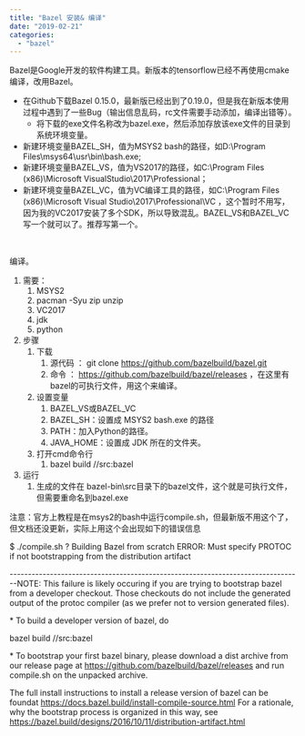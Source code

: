 ```yaml
---
title: "Bazel 安装& 编译"
date: "2019-02-21"
categories: 
  - "bazel"
---
```


Bazel是Google开发的软件构建工具。新版本的tensorflow已经不再使用cmake编译，改用Bazel。

- 在Github下载Bazel 0.15.0，最新版已经出到了0.19.0，但是我在新版本使用过程中遇到了一些Bug（输出信息乱码，rc文件需要手动添加，编译出错等）。
    - 将下载的exe文件名称改为bazel.exe，然后添加存放该exe文件的目录到系统环境变量。
- 新建环境变量BAZEL\_SH，值为MSYS2 bash的路径，如D:\\Program Files\\msys64\\usr\\bin\\bash.exe;
- 新建环境变量BAZEL\_VS，值为VS2017的路径，如C:\\Program Files (x86)\\Microsoft VisualStudio\\2017\\Professional；
- 新建环境变量BAZEL\_VC，值为VC编译工具的路径，如C:\\Program Files (x86)\\Microsoft Visual Studio\\2017\\Professional\\VC ，这个暂时不用写，因为我的VC2017安装了多个SDK，所以导致混乱。BAZEL\_VS和BAZEL\_VC写一个就可以了。推荐写第一个。

 

编译。

1. 需要：
    1. MSYS2
    2. pacman -Syu zip unzip
    3. VC2017
    4. jdk
    5. python
2. 步骤
    1. 下载
        1. 源代码 ： git clone https://github.com/bazelbuild/bazel.git
        2. 命令 ： https://github.com/bazelbuild/bazel/releases ，在这里有bazel的可执行文件，用这个来编译。
    2. 设置变量
        1. BAZEL\_VS或BAZEL\_VC
        2. BAZEL\_SH：设置成 MSYS2 bash.exe 的路径
        3. PATH：加入Python的路径。
        4. JAVA\_HOME：设置成 JDK 所在的文件夹。
    3. 打开cmd命令行
        1. bazel build //src:bazel
3. 运行
    1. 生成的文件在 bazel-bin\\src目录下的bazel文件，这个就是可执行文件，但需要重命名到bazel.exe

注意：官方上教程是在msys2的bash中运行compile.sh，但最新版不用这个了，但文档还没更新，实际上用这个会出现如下的错误信息

$ ./compile.sh ? Building Bazel from scratch ERROR: Must specify PROTOC if not bootstrapping from the distribution artifact

\--------------------------------------------------------------------------------NOTE: This failure is likely occuring if you are trying to bootstrap bazel from a developer checkout. Those checkouts do not include the generated output of the protoc compiler (as we prefer not to version generated files).

\* To build a developer version of bazel, do

bazel build //src:bazel

\* To bootstrap your first bazel binary, please download a dist archive from our release page at https://github.com/bazelbuild/bazel/releases and run compile.sh on the unpacked archive.

The full install instructions to install a release version of bazel can be foundat https://docs.bazel.build/install-compile-source.html For a rationale, why the bootstrap process is organized in this way, see https://bazel.build/designs/2016/10/11/distribution-artifact.html
